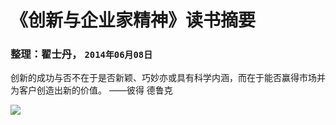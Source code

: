 # 《创新与企业家精神》读书摘要

### 整理：翟士丹， `2014年06月08日`

创新的成功与否不在于是否新颖、巧妙亦或具有科学内涵，而在于能否赢得市场并为客户创造出新的价值。 ——彼得 德鲁克

![](http://www.golden-book.com/ProductImage/090801-090815/711128065.jpg)